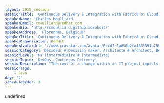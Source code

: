 ```yaml
---
layout: 2015_session
sessionTitle: 'Continuous Delivery & Integration with Fabric8 on Cloud platform'
speakerName: 'Charles Moulliard'
speakerEmail: cmoulliard@redhat.com
speakerBio: 'http://cmoulliard.github.io/about/'
speakerAddress: 'Florennes, Belgique'
speakerTitle: 'Continuous Delivery & Integration with Fabric8 on Cloud platform'
speakerOrganization: RedHat
speakerAvatarUrl: '//www.gravatar.com/avatar/6ccd7e1a636b2fa4838391b7551214ff?size=200&default=mm'
sessionCategory: 'Décideur # Decision maker, Architecte # Architect, Développeur # Developer'
sessionLevel: 'Ha (intermédiaire # intermediate)'
sessionTopic: 'DevOps, Continous Delivery'
sessionDescription: "The cost of a change within an IT project impacts all the departments and specifically the integration projects where we have to link many differents systems, play with different protocols and formats. This why a DevOps strategy to manage this change, as to deliver the modifications from the development to the production environement is critical to guarantee the success/profitability of a project and to simplify the maintenance process too. Such strategy will naturaly support a more agile development model, reduce the costs and will allow new business requirements to be adopted more frequently.\n\nTo sustain this vision and architecture paradigm the opensource Fabric8 project has developed some continuous delivery tools (Maven Plugin, API) around the Docker container & Google Kubernetes API to manage the required applications part of the DevOps strategy : Jenkins Jobs & DSL, Gerrit for code review, Gogs / Gitlab to host the git repositories and Nexus to manage the artefacts.\n\nIn this session, we'll present and demystify the technology used and we will demonstrate based on a simple integration project (Apache Camel REST service), how we could manage it from dev to integration by adopting the DevOps principe and by deploying using the Fabric8 tools the required applications.\n\n"
sessionTags:
    - Java
day: '2'
scheduleOrder: 3
---
```


undefined
